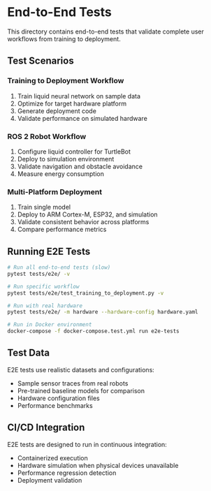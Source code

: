 # End-to-End Tests

This directory contains end-to-end tests that validate complete user workflows from training to deployment.

## Test Scenarios

### Training to Deployment Workflow
1. Train liquid neural network on sample data
2. Optimize for target hardware platform
3. Generate deployment code
4. Validate performance on simulated hardware

### ROS 2 Robot Workflow
1. Configure liquid controller for TurtleBot
2. Deploy to simulation environment
3. Validate navigation and obstacle avoidance
4. Measure energy consumption

### Multi-Platform Deployment
1. Train single model
2. Deploy to ARM Cortex-M, ESP32, and simulation
3. Validate consistent behavior across platforms
4. Compare performance metrics

## Running E2E Tests

```bash
# Run all end-to-end tests (slow)
pytest tests/e2e/ -v

# Run specific workflow
pytest tests/e2e/test_training_to_deployment.py -v

# Run with real hardware
pytest tests/e2e/ -m hardware --hardware-config hardware.yaml

# Run in Docker environment
docker-compose -f docker-compose.test.yml run e2e-tests
```

## Test Data

E2E tests use realistic datasets and configurations:
- Sample sensor traces from real robots
- Pre-trained baseline models for comparison
- Hardware configuration files
- Performance benchmarks

## CI/CD Integration

E2E tests are designed to run in continuous integration:
- Containerized execution
- Hardware simulation when physical devices unavailable
- Performance regression detection
- Deployment validation